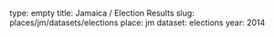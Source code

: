 type: empty
title: Jamaica / Election Results
slug: places/jm/datasets/elections
place: jm
dataset: elections
year: 2014
